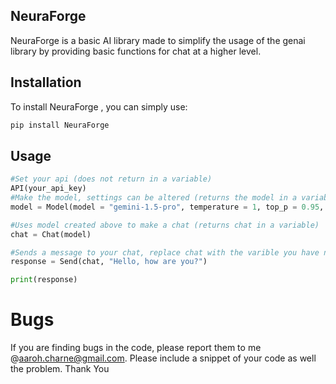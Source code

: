 ## NeuraForge  

NeuraForge  is a basic AI library made to simplify the usage of the genai library by providing basic functions for chat at a higher level.


## Installation

To install NeuraForge , you can simply use:

```bash
pip install NeuraForge  
```

## Usage
```python
#Set your api (does not return in a variable)
API(your_api_key)
#Make the model, settings can be altered (returns the model in a variable), code example provides default settings
model = Model(model = "gemini-1.5-pro", temperature = 1, top_p = 0.95, top_k = 40, max_output_tokens = 8192)

#Uses model created above to make a chat (returns chat in a variable)
chat = Chat(model)

#Sends a message to your chat, replace chat with the varible you have named your chat
response = Send(chat, "Hello, how are you?")

print(response)
```

# Bugs

If you are finding bugs in the code, please report them to me @aaroh.charne@gmail.com.
Please include a snippet of your code as well the problem. Thank You


```